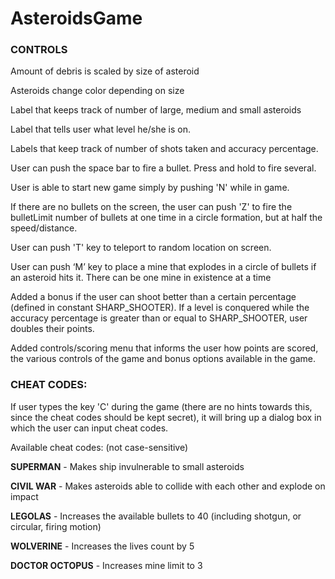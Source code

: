 # AsteroidsGame

### CONTROLS

Amount of debris is scaled by size of asteroid

Asteroids change color depending on size

Label that keeps track of number of large, medium and small asteroids

Label that tells user what level he/she is on.

Labels that keep track of number of shots taken and accuracy percentage.

User can push the space bar to fire a bullet. Press and hold to fire several.

User is able to start new game simply by pushing 'N' while in game.

If there are no bullets on the screen, the user can push 'Z' to fire the bulletLimit number of bullets
at one time in a circle formation, but at half the speed/distance.

User can push 'T' key to teleport to random location on screen.

User can push ‘M’ key to place a mine that explodes in a circle of bullets if an asteroid hits it. There can be one mine in existence at a time

Added a bonus if the user can shoot better than a certain percentage (defined in constant SHARP_SHOOTER). 
If a level is conquered while the accuracy percentage is greater than or equal to SHARP_SHOOTER, 
user doubles their points.

Added controls/scoring menu that informs the user how points are scored, the various controls of the game
and bonus options available in the game.

### CHEAT CODES:
If user types the key 'C' during the game (there are no hints towards this, since the cheat codes should be kept
secret), it will bring up a dialog box in which the user can input cheat codes.

Available cheat codes: (not case-sensitive)

**SUPERMAN** - Makes ship invulnerable to small asteroids

**CIVIL WAR** - Makes asteroids able to collide with each other and explode on impact

**LEGOLAS** - Increases the available bullets to 40 (including shotgun, or circular, firing motion)

**WOLVERINE** - Increases the lives count by 5

**DOCTOR OCTOPUS** - Increases mine limit to 3
